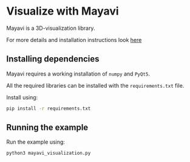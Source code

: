 # Visualize with Mayavi

Mayavi is a 3D-visualization library.

For more details and installation instructions look [here](https://github.com/enthought/mayavi)


## Installing dependencies

Mayavi requires a working installation of `numpy` and `PyQt5`. 

All the required libraries can be installed with the `requirements.txt` file. 

Install using:

```sh
pip install -r requirements.txt
```

## Running the example 
Run the example using:

```
python3 mayavi_visualization.py
```
 
